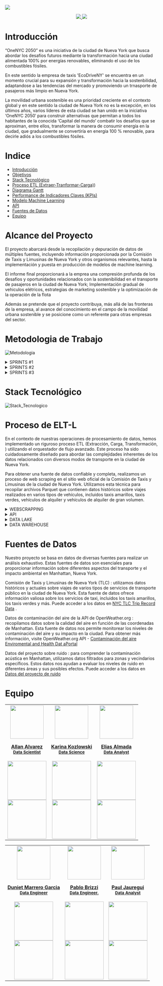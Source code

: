 ![](https://raw.githubusercontent.com/Data-Synergy/EcoDriverNY/main/img/banner.png)

<div>
    <div align='center'>
    <a href=".........." target="_blank" target="_blank">
          <img  src="img/h.png"/>
       </a>
   <a href="https://drive.google.com/drive/folders/1tHkd8Ms763gyxMZmXncMByoX8jnl0LhZ">
          <img  src="img/p.png"/>
      </a>
      </div>
</div>


# Introducción
“OneNYC 2050” es una iniciativa de la ciudad de Nueva York que busca abordar los desafíos futuros mediante la transformación hacia una ciudad alimentada 100% por energías renovables, eliminando el uso de los combustibles fósiles.

En este sentido la empresa de taxis 'EcoDriveNY' se encuentra en un momento crucial para su expansión y transformación hacia la sostenbilidad, adaptandose a las tendencias del mercado y promoviendo un trnasporte de pasajeros más limpio en Nueva York.

La movilidad urbana sostenible es una prioridad creciente en el contexto global y en este sentido la ciudad de Nueva York no es la excepción, en los últimos años, varios líderes de esta ciudad se han unido en la iniciativa ‘OneNYC 2050′ para construir alternativas que permitan a todos los habitantes de la conocida ‘Capital del mundo’ combatir los desafíos que se aproximan, entre ellos, transformar la manera de consumir energía en la ciudad, que gradualmente se convertiría en energía 100 % renovable, para decirle adiós a los combustibles fósiles.

# Indice
- [Introducción](#introducción)
- [Objetivos](#Objetivos)
- [Stack Tecnológico](#Stack-Tecnológico)
- [Proceso ETL (Extraer-Tranformar-Carga)](https://github.com/Data-Synergy/EcoDriverNY/blob/main/README.md#proceso-etl-extraer-tranformar-carga))
- [Diagrama Gantt](#gantt-diagram)
- [Performance de Indicadores Claves (KPIs)](#Performance-de-Indicadores-Claves-(KPIs))
- [Modelo Machine Learning](https://github.com/Data-Synergy/EcoDriverNY/blob/main/README.md#modelo-machine-learning)
- [API](#api)
- [Fuentes de Datos](#Fuentes-de-Datos)
- [Equipo](#Equipo)


# Alcance del Proyecto

El proyecto abarcará desde la recopilación y depuración de datos de múltiples fuentes, incluyendo información proporcionada por la Comisión de Taxis y Limusinas de Nueva York y otros organismos relevantes, hasta la implementación y puesta en producción de modelos de machine learning. 

El informe final proporcionará a la emprea una compresión profunda de los desafios y oportunidades relacionados con la sostenibilidad en el transporte de pasajeros en la ciudad de Nueva York; Implementación gradual de vehiculos elétricos, estrategias de marketing sostenible y la optimización de la operación de la flota

Además se pretende que el proyecto contribuya, más allá de las fronteras de la empresa, al avance del conocimiento en el campo de la movilidad urbana sostenible y se posicione como un referente para otras empresas del sector.

# Metodologia de Trabajo 


![Metodologia](https://github.com/Data-Synergy/EcoDriverNY/blob/main/img/Metodologia%20de%20Trabajo.gif)

<details>
  <summary style="cursor: s-resize; user-select: none; position: relative;"> SPRINTS #1 </summary>

  <p>
    <img src="https://github.com/Data-Synergy/EcoDriverNY/blob/main/img/1.png" alt="Diagrama">
  </p>
</details>
<details>
  <summary style="cursor: s-resize; user-select: none; position: relative;"> SPRINTS #2 </summary>

  <p>
    <img src="https://github.com/Data-Synergy/EcoDriverNY/blob/main/img/sprint2.png" alt="Diagrama">
  </p>
</details>
<details>
  <summary style="cursor: s-resize; user-select: none; position: relative;"> SPRINTS #3 </summary>

  <p>
    <img src="https://github.com/Data-Synergy/EcoDriverNY/blob/main/img/sprint%203.png" alt="Diagrama">
  </p>
</details>


# Stack Tecnológico 

 ![Stack_Tecnologico](https://github.com/Data-Synergy/EcoDriverNY/blob/main/img/Arquitectura_EcoDRIVE.jpg)

# Proceso de ELT-L
En el contexto de nuestras operaciones de procesamiento de datos, hemos implementado un riguroso proceso ETL (Extracción, Carga, Transformación, ) utilizando el orquestador de flujo avanzado. Este proceso ha sido cuidadosamente diseñado para abordar las complejidades inherentes de los datos relacionados con diversos modos de transporte en la ciudad de Nueva York.

Para obtener una fuente de datos confiable y completa, realizamos un proceso de web scraping en el sitio web oficial de la Comisión de Taxis y Limusinas de la ciudad de Nueva York. Utilizamos esta técnica para recopilar archivos Parquet que contienen datos históricos sobre viajes realizados en varios tipos de vehículos, incluidos taxis amarillos, taxis verdes, vehículos de alquiler y vehículos de alquiler de gran volumen.
<details>
  <summary style="cursor: s-resize; user-select: none; position: relative;"> WEBSCRAPPING </summary>

  <p>
      
Recopilar las URL de las páginas de las que desea extraer datos. Realizar una solicitud a estas URL para obtener datos de archivos parquet de la página que provee Henry. Guardar los datos en dataframes y despues para llevarlos al DataLake.
  </p>
</details>

<details>
  <summary style="cursor: s-resize; user-select: none; position: relative;"> API </summary>

  <p>
Además, mejoramos nuestro conjunto de datos incorporando información histórica sobre las concentraciones de monóxido de carbono (CO) en Manhattan a través de la API OpenWeather. Este enfoque integral nos permitió enriquecer nuestra comprensión de los factores ambientales que pueden influir en los patrones de movilidad de la ciudad.


  </p>
</details>
<details>
  <summary style="cursor: s-resize; user-select: none; position: relative;"> DATA LAKE </summary>

  <p>
      
Tomar los datos con webscrapping y realizar su exploración correspondiente para realizar los cambios que nos brindara el MVP para luego llevarlos a nuestro Data Warehouse
  </p>
</details>

<details>
  <summary style="cursor: s-resize; user-select: none; position: relative;"> DATA WAREHOUSE </summary>

  <p>
Tomar los datos desde el DataLake y realizar su carga correspondiente para realizar los cambios que nos brindara el MVP en nuestro Data Warehouse. Una vez que los datos estuvieron limpios, estandarizados y enriquecidos, procedimos a exportarlos a nuestro Data Warehouse, específicamente a tablas de BigQuery. Este paso es crucial para permitir análisis avanzados y consultas de alto rendimiento que impulsen nuestros procesos de toma de decisiones estratégicas.
  </p>
</details>



  </p>
</details>


# Fuentes de Datos
Nuestro proyecto se basa en datos de diversas fuentes para realizar un análisis exhaustivo. Estas fuentes de datos son esenciales para proporcionar información sobre diferentes aspectos del transporte y el impacto ambiental en Manhattan, Nueva York.

Comisión de Taxis y Limusinas de Nueva York (TLC) : utilizamos datos históricos y actuales sobre viajes de varios tipos de servicios de transporte público en la ciudad de Nueva York. Esta fuente de datos ofrece información valiosa sobre los servicios de taxi, incluidos los taxis amarillos, los taxis verdes y más. Puede acceder a los datos en [NYC TLC Trip Record Data](https://www.nyc.gov/site/tlc/about/tlc-trip-record-data.page) .

Datos de contaminación del aire de la API de OpenWeather.org : recopilamos datos sobre la calidad del aire en función de las coordenadas de Manhattan. Esta fuente de datos nos permite monitorear los niveles de contaminación del aire y su impacto en la ciudad. Para obtener más información, visite OpenWeather.org API - [Contaminación del aire](https://openweathermap.org/api/air-pollution) 
[Enviromental and Health Dat aPortal](https://a816-dohbesp.nyc.gov/IndicatorPublic/)

Datos del proyecto sobre ruido : para comprender la contaminación acústica en Manhattan, utilizamos datos filtrados para zonas y vecindarios específicos. Estos datos nos ayudan a evaluar los niveles de ruido en diferentes áreas y sus posibles efectos. Puede acceder a los datos en [Datos del proyecto de ruido](https://noiseproject.org/data-download/)


# Equipo


<table align='center'>
  <tr>
    <td align='center'>
      <div >
        <a href="https://github.com/Karrion1987" target="_blank" rel="author">
          <img width="110" src="https://raw.githubusercontent.com/Data-Synergy/EcoDriverNY/main/img/Group%2033.png"/>
        </a>
        <a href="https://github.com/Karrion1987" target="_blank" rel="author">
          <h4 style="margin-top: 1rem;">Allan Alvarez</br><small>Data Scientist</small></h4>
        </a>
        <div style='display: flex; flex-direction: column'>
        <a href="https://github.com/Karrion1987" target="_blank">
          <img style='width:8rem' src="https://img.shields.io/static/v1?style=for-the-badge&message=GitHub&color=172B4D&logo=GitHub&logoColor=FFFFFF&label="/>
        </a>
        <a href="https://www.linkedin.com/in/allan-alvarez-gonzalez-6783a2256/" target="_blank">
          <img style='width:8rem' src="https://img.shields.io/badge/linkedin%20-%230077B5.svg?&style=for-the-badge&logo=linkedin&logoColor=white"/>
        </a>
        </div>
      </div>
    </td>
    <td align='center'>
      <div >
        <a href="https://github.com/karinakozlowski" target="_blank" rel="author">
          <img width="110" src="https://raw.githubusercontent.com/Data-Synergy/EcoDriverNY/main/img/Group%2037.png"/>
        </a>
        <a href="https://github.com/karinakozlowski" target="_blank" rel="author">
          <h4 style="margin-top: 1rem;">Karina Kozlowski</br><small>Data Science</small></h4>
        </a>
        <div style='display: flex; flex-direction: column'>
        <a href="https://github.com/karinakozlowski" target="_blank">
          <img style='width:8rem' src="https://img.shields.io/static/v1?style=for-the-badge&message=GitHub&color=172B4D&logo=GitHub&logoColor=FFFFFF&label="/>
        </a>
        <a href="https://www.linkedin.com/in/karina-kozlowski-625535217/" target="_blank">
          <img style='width:8rem' src="https://img.shields.io/badge/linkedin%20-%230077B5.svg?&style=for-the-badge&logo=linkedin&logoColor=white"/>
        </a>
        </div>
      </div>
    </td>
    <td align='center'>
      <div >
        <a href="https://github.com/EliasIchi" target="_blank" rel="author">
          <img width="110" src="https://github.com/Data-Synergy/EcoDriverNY/blob/main/img/Group%2036.png"/>
        </a>
        <a href="https://github.com/EliasIchi" target="_blank" rel="author">
          <h4 style="margin-top: 1rem;">Elias Almada</br><small>Data Analyst</small></h4>
        </a>
        <div style='display: flex; flex-direction: column'>
        <a href="https://github.com/EliasIchi" target="_blank">
          <img style='width:8rem' src="https://img.shields.io/static/v1?style=for-the-badge&message=GitHub&color=172B4D&logo=GitHub&logoColor=FFFFFF&label="/>
        </a>
        <a href="https://www.linkedin.com/in/elias-almada-795a54158/" target="_blank">
          <img style='width:8rem' src="https://img.shields.io/badge/linkedin%20-%230077B5.svg?&style=for-the-badge&logo=linkedin&logoColor=white"/>
        </a>
        </div>
      </div>
    </td>
  </tr>
  </table>
  <table align='center'>
<tr>
<td align='center'>
      <div >
        <a href="https://github.com/dunietmg" target="_blank" rel="author">
          <img width="110" src="https://raw.githubusercontent.com/Data-Synergy/EcoDriverNY/main/img/Group%2038.png"/>
        </a>
        <a href="https://github.com/dunietmg" target="_blank" rel="author">
          <h4 style="margin-top: 1rem;">Duniet Marrero Garcia</br><small> Data Engineer</small></h4>
        </a>
        <div style='display: flex; flex-direction: column'>
        <a href="https://github.com/dunietmg" target="_blank">
          <img style='width:8rem' src="https://img.shields.io/static/v1?style=for-the-badge&message=GitHub&color=172B4D&logo=GitHub&logoColor=FFFFFF&label="/>
        </a>
        <a href="https://www.linkedin.com/in/duniet-marrero-garcia/" target="_blank">
          <img style='width:8rem' src="https://img.shields.io/badge/linkedin%20-%230077B5.svg?&style=for-the-badge&logo=linkedin&logoColor=white"/>
        </a>
        </div>
      </div>
    </td>
<td align='center'>
      <div >
        <a href="https://github.com/paulusbrizzi" target="_blank" rel="author">
          <img width="110" src="https://github.com/Data-Synergy/EcoDriverNY/blob/main/img/Group%2034.png"/>
        </a>
        <a href="https://github.com/paulusbrizzi" target="_blank" rel="author">
          <h4 style="margin-top: 1rem;">Pablo Brizzi</br><small>Data Engineer.</small></h4>
        </a>
        <div style='display: flex; flex-direction: column'>
        <a href="https://github.com/paulusbrizzi" target="_blank">
          <img style='width:8rem' src="https://img.shields.io/static/v1?style=for-the-badge&message=GitHub&color=172B4D&logo=GitHub&logoColor=FFFFFF&label="/>
        </a>
        <a href="https://www.linkedin.com/in/pablojbrizzi/" target="_blank">
          <img style='width:8rem' src="https://img.shields.io/badge/linkedin%20-%230077B5.svg?&style=for-the-badge&logo=linkedin&logoColor=white"/>
        </a>
        </div>
      </div>

  <td align='center'>
      <div >
        <a href="https://github.com/TRAZE42" target="_blank" rel="author">
          <img width="110" src="https://github.com/Data-Synergy/EcoDriverNY/blob/main/img/Group%2035.png"/>
        </a>
        <a href="https://github.com/TRAZE42" target="_blank" rel="author">
          <h4 style="margin-top: 1rem;">Paul Jauregui</br><small>Data Analyst</small></h4>
        </a>
        <div style='display: flex; flex-direction: column'>
        <a href="https://github.com/TRAZE42" target="_blank">
          <img style='width:8rem' src="https://img.shields.io/static/v1?style=for-the-badge&message=GitHub&color=172B4D&logo=GitHub&logoColor=FFFFFF&label="/>
        </a>
        <a href="https://www.linkedin.com/in/paul-andr%C3%A9-/" target="_blank">
          <img style='width:8rem' src="https://img.shields.io/badge/linkedin%20-%230077B5.svg?&style=for-the-badge&logo=linkedin&logoColor=white"/>
        </a>
        </div>
      </div>
    </td>
  


  
